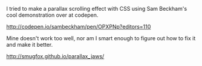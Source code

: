 I tried to make a parallax scrolling effect with CSS using Sam Beckham's cool demonstration over at codepen.

http://codepen.io/sambeckham/pen/OPXPNp?editors=110

Mine doesn't work too well, nor am I smart enough to figure out how to fix it and make it better.

http://smugfox.github.io/parallax_jaws/
